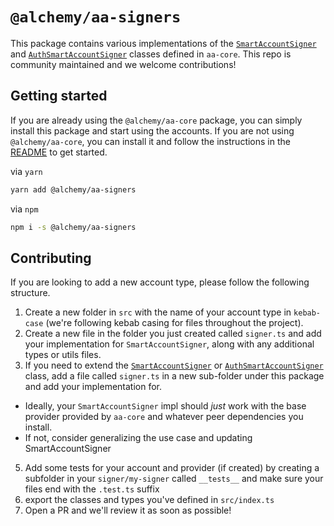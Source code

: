# `@alchemy/aa-signers`

This package contains various implementations of the [`SmartAccountSigner`](../core/src/signer/types.ts) and [`AuthSmartAccountSigner`](../core/src/signer/types.ts) classes defined in `aa-core`. This repo is community maintained and we welcome contributions!

## Getting started

If you are already using the `@alchemy/aa-core` package, you can simply install this package and start using the accounts. If you are not using `@alchemy/aa-core`, you can install it and follow the instructions in the [README](../../README.md) to get started.

via `yarn`

```bash
yarn add @alchemy/aa-signers
```

via `npm`

```bash
npm i -s @alchemy/aa-signers
```

## Contributing

If you are looking to add a new account type, please follow the following structure.

1. Create a new folder in `src` with the name of your account type in `kebab-case` (we're following kebab casing for files throughout the project).
2. Create a new file in the folder you just created called `signer.ts` and add your implementation for `SmartAccountSigner`, along with any additional types or utils files.
3. If you need to extend the [`SmartAccountSigner`](../core/src/provider/base.ts) or [`AuthSmartAccountSigner`](../core/src/signer/types.ts) class, add a file called `signer.ts` in a new sub-folder under this package and add your implementation for.

- Ideally, your `SmartAccountSigner` impl should _just_ work with the base provider provided by `aa-core` and whatever peer dependencies you install.
- If not, consider generalizing the use case and updating SmartAccountSigner

5. Add some tests for your account and provider (if created) by creating a subfolder in your `signer/my-signer` called `__tests__` and make sure your files end with the `.test.ts` suffix
6. export the classes and types you've defined in `src/index.ts`
7. Open a PR and we'll review it as soon as possible!

